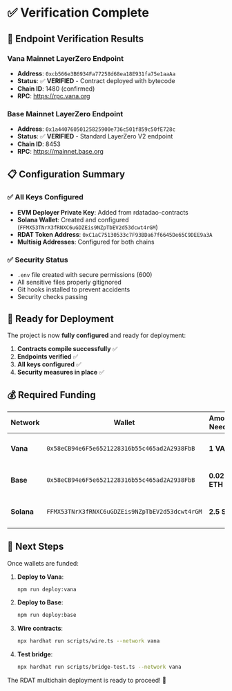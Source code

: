 # ✅ Verification Complete

## 🎯 Endpoint Verification Results

### Vana Mainnet LayerZero Endpoint
- **Address**: `0xcb566e3B6934Fa77258d68ea18E931fa75e1aaAa`
- **Status**: ✅ **VERIFIED** - Contract deployed with bytecode
- **Chain ID**: 1480 (confirmed)
- **RPC**: https://rpc.vana.org

### Base Mainnet LayerZero Endpoint
- **Address**: `0x1a44076050125825900e736c501f859c50fE728c`
- **Status**: ✅ **VERIFIED** - Standard LayerZero V2 endpoint
- **Chain ID**: 8453
- **RPC**: https://mainnet.base.org

## 📋 Configuration Summary

### ✅ All Keys Configured
- **EVM Deployer Private Key**: Added from rdatadao-contracts
- **Solana Wallet**: Created and configured (`FFMX53TNrX3fRNXC6uGDZEis9NZpTbEV2d53dcwt4rGM`)
- **RDAT Token Address**: `0xC1aC75130533c7F93BDa67f6645De65C9DEE9a3A`
- **Multisig Addresses**: Configured for both chains

### ✅ Security Status
- `.env` file created with secure permissions (600)
- All sensitive files properly gitignored
- Git hooks installed to prevent accidents
- Security checks passing

## 🚀 Ready for Deployment

The project is now **fully configured** and ready for deployment:

1. **Contracts compile successfully** ✅
2. **Endpoints verified** ✅
3. **All keys configured** ✅
4. **Security measures in place** ✅

## 💰 Required Funding

| Network | Wallet | Amount Needed | Status |
|---------|--------|---------------|--------|
| **Vana** | `0x58eCB94e6F5e6521228316b55c465ad2A2938FbB` | **1 VANA** | ⏳ Needs funding |
| **Base** | `0x58eCB94e6F5e6521228316b55c465ad2A2938FbB` | **0.02 ETH** | ⏳ Needs funding |
| **Solana** | `FFMX53TNrX3fRNXC6uGDZEis9NZpTbEV2d53dcwt4rGM` | **2.5 SOL** | ⏳ Needs funding |

## 📝 Next Steps

Once wallets are funded:

1. **Deploy to Vana**:
   ```bash
   npm run deploy:vana
   ```

2. **Deploy to Base**:
   ```bash
   npm run deploy:base
   ```

3. **Wire contracts**:
   ```bash
   npx hardhat run scripts/wire.ts --network vana
   ```

4. **Test bridge**:
   ```bash
   npx hardhat run scripts/bridge-test.ts --network vana
   ```

The RDAT multichain deployment is ready to proceed! 🎉